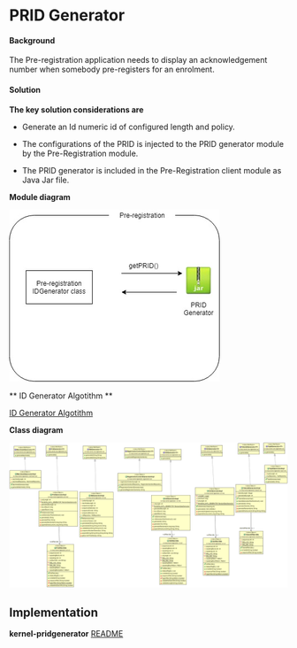 ﻿# PRID Generator

#### Background

The Pre-registration application needs to display an acknowledgement number when somebody pre-registers for an enrolment.  

#### Solution



**The key solution considerations are**


- Generate an Id numeric id of configured length and policy. 


- The configurations of the PRID is injected to the PRID generator module by the Pre-Registration module. 


- The PRID generator is included in the Pre-Registration client module as Java Jar file. 



**Module diagram**



![Module Diagram](_images/Kernel-idgenerator-prid.jpg)

** ID Generator Algotithm **

 [ID Generator Algotithm](kernel-id-generators-algorithm.md)


**Class diagram**



![Class Diagram](_images/kernel-idgenerator-cd.png)

## Implementation


**kernel-pridgenerator** [README](../../../kernel/kernel-idgenerator-prid/README.md)
